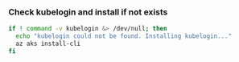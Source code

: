 ### Check kubelogin and install if not exists

```bash
if ! command -v kubelogin &> /dev/null; then
  echo "kubelogin could not be found. Installing kubelogin..."
  az aks install-cli
fi
```
